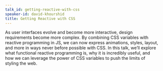 ```yaml
---
talk_id: getting-reactive-with-css
speaker-id: david-khourshid
title: Getting Reactive with CSS
---
```


<p>
As user interfaces evolve and become more interactive, design requirements become more complex. By combining CSS variables with reactive programming in JS, we can now express animations, styles, layout, and more in ways never before possible with CSS. In this talk, we’ll explore what functional reactive programming is, why it is incredibly useful, and how we can leverage the power of CSS variables to push the limits of styling the web.
</p>
